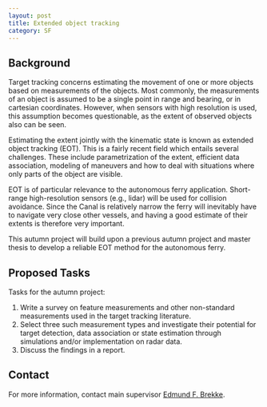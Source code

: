 ```yaml
---
layout: post
title: Extended object tracking
category: SF
---
```

## Background
Target tracking concerns estimating the movement of one or more objects based on measurements of the objects. Most commonly, the measurements of an object is assumed to be a single point in range and bearing, or in cartesian coordinates. However, when sensors with high resolution is used, this assumption becomes questionable, as the extent of observed objects also can be seen.

Estimating the extent jointly with the kinematic state is known as extended object tracking (EOT). This is a fairly recent field which entails several challenges. These include parametrization of the extent, efficient data association, modeling of maneuvers and how to deal with situations where only parts of the object are visible.

EOT is of particular relevance to the autonomous ferry application. Short-range high-resolution sensors (e.g., lidar) will be used for collision avoidance. Since the Canal is relatively narrow the ferry will inevitably have to navigate very close other vessels, and having a good estimate of their extents is therefore very important.

This autumn project will build upon a previous autumn project and master thesis to develop a reliable EOT method for the autonomous ferry.

## Proposed Tasks
Tasks for the autumn project:

1. Write a survey on feature measurements and other non-standard measurements used in the target tracking literature.
2. Select three such measurement types and investigate their potential for target detection, data association or state estimation through simulations and/or implementation on radar data. 
3. Discuss the findings in a report.

## Contact 
For more information, contact main supervisor [Edmund F. Brekke](http://www.ntnu.no/ansatte/edmundfo).

